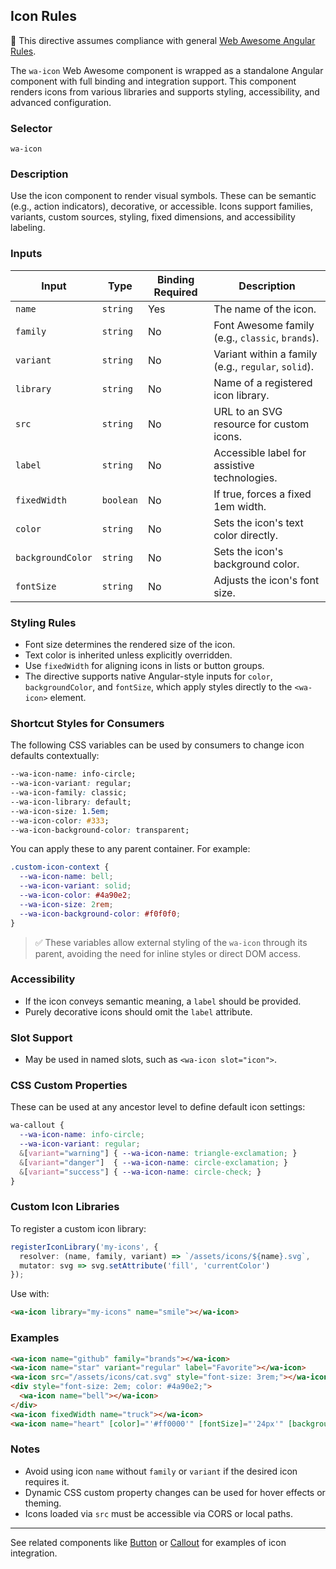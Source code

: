 ## Icon Rules

📌 This directive assumes compliance with general [Web Awesome Angular Rules](../../../RULES.md).

The `wa-icon` Web Awesome component is wrapped as a standalone Angular component with full binding and integration support. This component renders icons from various libraries and supports styling, accessibility, and advanced configuration.

### Selector

`wa-icon`

### Description

Use the icon component to render visual symbols. These can be semantic (e.g., action indicators), decorative, or accessible. Icons support families, variants, custom sources, styling, fixed dimensions, and accessibility labeling.

### Inputs

| Input             | Type      | Binding Required | Description                                         |
| ----------------- | --------- | ---------------- | --------------------------------------------------- |
| `name`            | `string`  | Yes              | The name of the icon.                               |
| `family`          | `string`  | No               | Font Awesome family (e.g., `classic`, `brands`).    |
| `variant`         | `string`  | No               | Variant within a family (e.g., `regular`, `solid`). |
| `library`         | `string`  | No               | Name of a registered icon library.                  |
| `src`             | `string`  | No               | URL to an SVG resource for custom icons.            |
| `label`           | `string`  | No               | Accessible label for assistive technologies.        |
| `fixedWidth`      | `boolean` | No               | If true, forces a fixed 1em width.                  |
| `color`           | `string`  | No               | Sets the icon's text color directly.                |
| `backgroundColor` | `string`  | No               | Sets the icon's background color.                   |
| `fontSize`        | `string`  | No               | Adjusts the icon's font size.                       |

### Styling Rules

* Font size determines the rendered size of the icon.
* Text color is inherited unless explicitly overridden.
* Use `fixedWidth` for aligning icons in lists or button groups.
* The directive supports native Angular-style inputs for `color`, `backgroundColor`, and `fontSize`, which apply styles directly to the `<wa-icon>` element.

### Shortcut Styles for Consumers

The following CSS variables can be used by consumers to change icon defaults contextually:

```css
--wa-icon-name: info-circle;
--wa-icon-variant: regular;
--wa-icon-family: classic;
--wa-icon-library: default;
--wa-icon-size: 1.5em;
--wa-icon-color: #333;
--wa-icon-background-color: transparent;
```

You can apply these to any parent container. For example:

```css
.custom-icon-context {
  --wa-icon-name: bell;
  --wa-icon-variant: solid;
  --wa-icon-color: #4a90e2;
  --wa-icon-size: 2rem;
  --wa-icon-background-color: #f0f0f0;
}
```

> ✅ These variables allow external styling of the `wa-icon` through its parent, avoiding the need for inline styles or direct DOM access.

### Accessibility

* If the icon conveys semantic meaning, a `label` should be provided.
* Purely decorative icons should omit the `label` attribute.

### Slot Support

* May be used in named slots, such as `<wa-icon slot="icon">`.

### CSS Custom Properties

These can be used at any ancestor level to define default icon settings:

```css
wa-callout {
  --wa-icon-name: info-circle;
  --wa-icon-variant: regular;
  &[variant="warning"] { --wa-icon-name: triangle-exclamation; }
  &[variant="danger"]  { --wa-icon-name: circle-exclamation; }
  &[variant="success"] { --wa-icon-name: circle-check; }
}
```

### Custom Icon Libraries

To register a custom icon library:

```ts
registerIconLibrary('my-icons', {
  resolver: (name, family, variant) => `/assets/icons/${name}.svg`,
  mutator: svg => svg.setAttribute('fill', 'currentColor')
});
```

Use with:

```html
<wa-icon library="my-icons" name="smile"></wa-icon>
```

### Examples

```html
<wa-icon name="github" family="brands"></wa-icon>
<wa-icon name="star" variant="regular" label="Favorite"></wa-icon>
<wa-icon src="/assets/icons/cat.svg" style="font-size: 3rem;"></wa-icon>
<div style="font-size: 2em; color: #4a90e2;">
  <wa-icon name="bell"></wa-icon>
</div>
<wa-icon fixedWidth name="truck"></wa-icon>
<wa-icon name="heart" [color]="'#ff0000'" [fontSize]="'24px'" [backgroundColor]="'transparent'"></wa-icon>
```

### Notes

* Avoid using icon `name` without `family` or `variant` if the desired icon requires it.
* Dynamic CSS custom property changes can be used for hover effects or theming.
* Icons loaded via `src` must be accessible via CORS or local paths.

---

See related components like [Button](../button/button.rules.md) or [Callout](../callout/callout.rules.md) for examples of icon integration.
